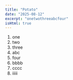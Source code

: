 ```yaml
---
title: "Potato"
date: "2025-08-12"
excerpt: "onetwothreeabcfour"
isHtml: true
---
```


<ol><li>one</li><li>two</li><li>three</li><li class="ql-indent-1">abc</li><li>four</li><li class="ql-indent-1">bbbb</li><li class="ql-indent-1">cccc</li><li class="ql-indent-2">iiiii</li></ol>